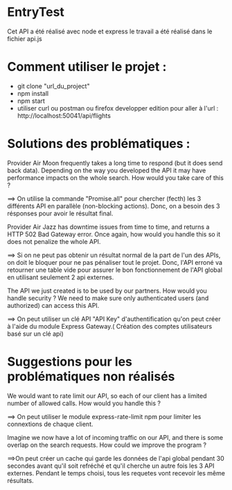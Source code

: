 # EntryTest

Cet API a été réalisé avec node et express
le travail a été réalisé dans le fichier api.js

# Comment utiliser le projet :

* git clone "url_du_project"
* npm install
* npm start
* utiliser curl ou postman ou firefox developper edition pour aller à l'url : http://localhost:50041/api/flights

# Solutions des problématiques :

Provider Air Moon frequently takes a long time to respond (but it does send back data). Depending on the way you developed the API it may have performance impacts on the whole search. How would you take care of this ?

==> On utilise la commande "Promise.all" pour chercher (fecth) les 3 différents API en parallèle (non-blocking actions). Donc, on a besoin des 3 résponses pour avoir le résultat final.


Provider Air Jazz has downtime issues from time to time, and returns a HTTP 502 Bad Gateway error. Once again, how would you handle this so it does not penalize the whole API.

==> Si on ne peut pas obtenir un résultat normal de la part de l'un des APIs, on doit le bloquer pour ne pas pénaliser tout le projet. Donc, l'API erroné va retourner une table vide pour assurer le bon fonctionnement de l'API  global en utilisant seulement 2 api externes.


The API we just created is to be used by our partners. How would you handle security ? We need to make sure only authenticated users (and authorized) can access this API.

==> On peut utiliser un clé API "API Key" d'authentification qu'on peut créer à l'aide du module Express Gateway.( Création des comptes utilisateurs basé sur un clé api)


# Suggestions pour les problématiques non réalisés
We would want to rate limit our API, so each of our client has a limited number of allowed calls. How would you handle this ?

==> On peut utiliser le module express-rate-limit npm pour limiter les connextions de chaque client.


Imagine we now have a lot of incoming traffic on our API, and there is some overlap on the search requests. How could we improve the program ?

==>On peut créer un cache qui garde les données de l'api global pendant 30 secondes avant qu'il soit refréché et qu'il cherche un autre fois les 3 API externes. Pendant le temps choisi, tous les requetes vont recevoir les même résultats.

